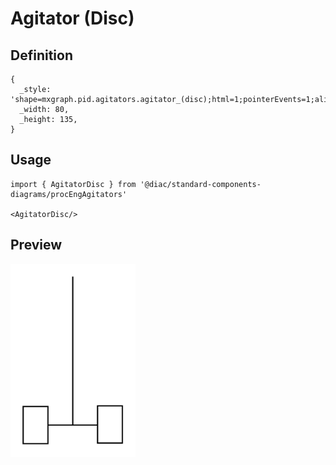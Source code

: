 # Agitator (Disc)

## Definition

```
{
  _style: 'shape=mxgraph.pid.agitators.agitator_(disc);html=1;pointerEvents=1;align=center;verticalLabelPosition=bottom;verticalAlign=top;dashed=0;',
  _width: 80,
  _height: 135,
}
```

## Usage

```
import { AgitatorDisc } from '@diac/standard-components-diagrams/procEngAgitators'

<AgitatorDisc/>
```

## Preview

<img src="./agitator-disc.png" width="200"/>
